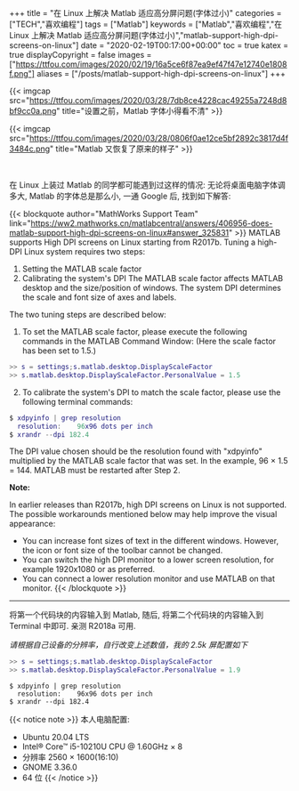+++
title = "在 Linux 上解决 Matlab 适应高分屏问题(字体过小)"
categories = ["TECH","喜欢编程"]
tags = ["Matlab"]
keywords = ["Matlab","喜欢编程","在 Linux 上解决 Matlab 适应高分屏问题(字体过小)","matlab-support-high-dpi-screens-on-linux"]
date = "2020-02-19T00:17:00+00:00"
toc = true
katex = true
displayCopyright = false
images = ["https://ttfou.com/images/2020/02/19/16a5ce6f87ea9ef47f47e12740e1808f.png"]
aliases = ["/posts/matlab-support-high-dpi-screens-on-linux"]
+++

{{< imgcap src="https://ttfou.com/images/2020/03/28/7db8ce4228cac49255a7248d8bf9cc0a.png" title="设置之前，Matlab 字体小得看不清" >}}

{{< imgcap src="https://ttfou.com/images/2020/03/28/0806f0ae12ce5bf2892c3817d4f3484c.png" title="Matlab 又恢复了原来的样子" >}}

<br />

在 Linux 上装过 Matlab 的同学都可能遇到过这样的情况: 无论将桌面电脑字体调多大, Matlab 的字体总是那么小, 一通 Google 后, 找到如下解答: 

<!--more-->

{{< blockquote author="MathWorks Support Team" link="https://ww2.mathworks.cn/matlabcentral/answers/406956-does-matlab-support-high-dpi-screens-on-linux#answer_325831" >}}
MATLAB supports High DPI screens on Linux starting from R2017b.
Tuning a high-DPI Linux system requires two steps:
1. Setting the MATLAB scale factor
2. Calibrating the system's DPI
The MATLAB scale factor affects MATLAB desktop and the size/position of windows.
The system DPI determines the scale and font size of axes and labels.

The two tuning steps are described below:

  1. To set the MATLAB scale factor, please execute the following commands in the MATLAB Command Window: (Here the scale factor has been set to 1.5.)
  ```matlab
  >> s = settings;s.matlab.desktop.DisplayScaleFactor
  >> s.matlab.desktop.DisplayScaleFactor.PersonalValue = 1.5
  ```
  2. To calibrate the system's DPI to match the scale factor, please use the following terminal commands:
  ```matlab
  $ xdpyinfo | grep resolution
    resolution:    96x96 dots per inch
  $ xrandr --dpi 182.4
  ```
  The DPI value chosen should be the resolution found with "xdpyinfo" multiplied by the MATLAB scale factor that was set. In the example, 96 × 1.5 = 144.
MATLAB must be restarted after Step 2.

**Note:**

In earlier releases than R2017b, high DPI screens on Linux is not supported.
The possible workarounds mentioned below may help improve the visual appearance:
- You can increase font sizes of text in the different windows. However, the icon or font size of the toolbar cannot be changed.
- You can switch the high DPI monitor to a lower screen resolution, for example 1920x1080 or as preferred.
- You can connect a lower resolution monitor and use MATLAB on that monitor.
{{< /blockquote >}}

<hr />

将第一个代码块的内容输入到 Matlab, 随后, 将第二个代码块的内容输入到 Terminal 中即可. 亲测 R2018a 可用.

*请根据自己设备的分辨率，自行改变上述数值，我的 2.5k 屏配置如下*

```matlab
>> s = settings;s.matlab.desktop.DisplayScaleFactor
>> s.matlab.desktop.DisplayScaleFactor.PersonalValue = 1.9
```

```shell
$ xdpyinfo | grep resolution
  resolution:    96x96 dots per inch
$ xrandr --dpi 182.4
```

{{< notice note >}}
本人电脑配置:
- Ubuntu 20.04 LTS
- Intel® Core™ i5-10210U CPU @ 1.60GHz × 8
- 分辨率 2560 × 1600(16:10)
- GNOME 3.36.0
- 64 位
{{< /notice >}}

